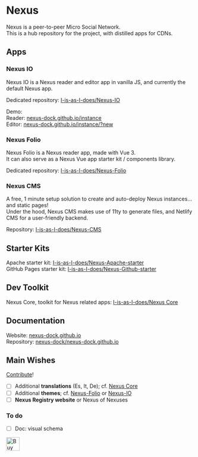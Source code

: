 # Nexus

Nexus is a peer-to-peer Micro Social Network.  
This is a hub repository for the project, with distilled apps for CDNs.  

## Apps

### Nexus IO

Nexus IO is a Nexus reader and editor app in vanilla JS, and currently the default Nexus app.  

Dedicated repository: [I-is-as-I-does/Nexus-IO](https://github.com/I-is-as-I-does/Nexus-IO)  

Demo:  
Reader: [nexus-dock.github.io/instance](https://nexus-dock.github.io/instance)  
Editor: [nexus-dock.github.io/instance/?new](https://nexus-dock.github.io/instance/?new)  
 
### Nexus Folio

Nexus Folio is a Nexus reader app, made with Vue 3.  
It can also serve as a Nexus Vue app starter kit / components library.  

Dedicated repository: [I-is-as-I-does/Nexus-Folio](https://github.com/I-is-as-I-does/Nexus-Folio)  

### Nexus CMS

A free, 1 minute setup solution to create and auto-deploy Nexus instances... and static pages!  
Under the hood, Nexus CMS makes use of 11ty to generate files, and Netlify CMS for a user-friendly backend.    

Repository: [I-is-as-I-does/Nexus-CMS](https://github.com/I-is-as-I-does/Nexus-CMS)  

## Starter Kits
 
Apache starter kit: [I-is-as-I-does/Nexus-Apache-starter](https://github.com/I-is-as-I-does/Nexus-Apache-starter)  
GitHub Pages starter kit: [I-is-as-I-does/Nexus-Github-starter](https://github.com/I-is-as-I-does/Nexus-Github-starter)

## Dev Toolkit

Nexus Core, toolkit for Nexus related apps: [I-is-as-I-does/Nexus Core](https://github.com/I-is-as-I-does/Nexus-Core)  

## Documentation

Website: [nexus-dock.github.io](https://nexus-dock.github.io/)  
Repository: [nexus-dock/nexus-dock.github.io](https://github.com/nexus-dock/nexus-dock.github.io)  

## Main Wishes

[Contribute](./CONTRIBUTING.md)!

- [ ] Additional **translations** (Es, It, De); cf. [Nexus Core](https://github.com/I-is-as-I-does/Nexus-Core)  
- [ ] Additional **themes**; cf. [Nexus-Folio](https://github.com/I-is-as-I-does/Nexus-Folio) or [Nexus-IO](https://github.com/I-is-as-I-does/Nexus-IO)
- [ ] **Nexus Registry website** or Nexus of Nexuses

### To do

- [ ] Doc: visual schema

<a href='https://ko-fi.com/I2I17EOYP' target='_blank'><img height='36' style='border:0px;height:36px;' src='https://cdn.ko-fi.com/cdn/kofi2.png?v=3' border='0' alt='Buy Me a Coffee at ko-fi.com' /></a>